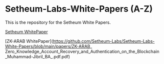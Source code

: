 # Setheum-Labs-White-Papers (A-Z)

This is the repository for the Setheum White Papers.

[Setheum WhitePaper](https://github.com/Setheum-Labs/Setheum-Labs-White-Papers/blob/main/papers/SetheumResearchWhitePaper.pdf)

[ZK-ARAB WhitePaper](https://github.com/Setheum-Labs/Setheum-Labs-White-Papers/blob/main/papers/ZK-ARAB_ Zero_Knowledge_Account_Recovery_and_Authentication_on_the_Blockchain_Muhammad-Jibril_BA_.pdf.pdf)
